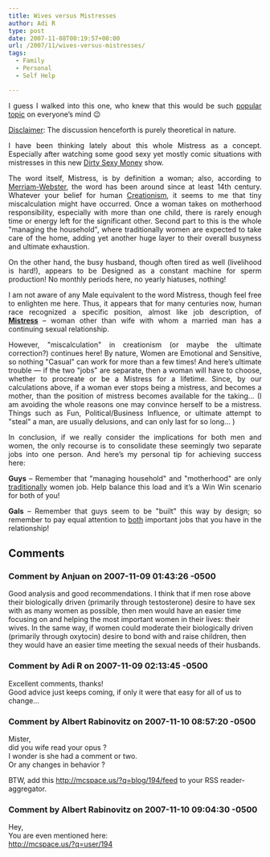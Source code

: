 ```yaml
---
title: Wives versus Mistresses
author: Adi R
type: post
date: 2007-11-08T00:19:57+00:00
url: /2007/11/wives-versus-mistresses/
tags:
  - Family
  - Personal
  - Self Help

---
```

<p align="justify">
  I guess I walked into this one, who knew that this would be such <a href="http://www.adir1.com/2007/11/a-very-important-post-about-nothing/" target="_blank">popular topic</a> on everyone&#8217;s mind 😉
</p>

<u>Disclaimer</u>: The discussion henceforth is purely theoretical in nature.

<p align="justify">
  I have been thinking lately about this whole Mistress as a concept. Especially after watching some good sexy yet mostly comic situations with mistresses in this new <a href="http://abc.go.com/primetime/dirtysexymoney/index" target="_blank">Dirty Sexy Money</a> show.
</p>

<p align="justify">
  The word itself, Mistress, is by definition a woman; also, according to <a href="http://www.m-w.com/dictionary/mistress" target="_blank">Merriam-Webster</a>, the word has been around since at least 14th century. Whatever your belief for human <a href="http://en.wikipedia.org/wiki/Creationism" target="_blank">Creationism</a>, it seems to me that tiny miscalculation might have occurred. Once a woman takes on motherhood responsibility, especially with more than one child, there is rarely enough time or energy left for the significant other. Second part to this is the whole "managing the household", where traditionally women are expected to take care of the home, adding yet another huge layer to their overall busyness and ultimate exhaustion.
</p>

<p align="justify">
  On the other hand, the busy husband, though often tired as well (livelihood is hard!), appears to be Designed as a constant machine for sperm production! No monthly periods here, no yearly hiatuses, nothing!
</p>

<p align="justify">
  I am not aware of any Male equivalent to the word Mistress, though feel free to enlighten me here. Thus, it appears that for many centuries now, human race recognized a specific position, almost like job description, of <a href="http://www.m-w.com/dictionary/mistress" target="_blank"><strong>Mistress</strong></a><strong>&#xA0;</strong>&#8211; woman other than wife with whom a married man has a continuing sexual relationship.
</p>

<p align="justify">
  However, "miscalculation" in creationism (or maybe the ultimate correction?) continues here! By nature, Women are Emotional and Sensitive, so nothing "Casual" can work for more than a few times! And here&#8217;s ultimate trouble &#8212; if the two "jobs" are separate, then a woman will have to choose, whether to procreate or be a Mistress for a lifetime. Since, by our calculations above, if a woman ever stops being a mistress, and becomes a mother, than the position of mistress becomes available for the taking&#8230; (I am avoiding the whole reasons one may convince herself to be a mistress. Things such as Fun, Political/Business Influence, or ultimate attempt to "steal" a man, are usually delusions, and can only last for so long&#8230; )
</p>

<p align="justify">
  In conclusion, if we really consider the implications for both men and women, the only recourse is to consolidate these seemingly two separate jobs into one person. And here&#8217;s my personal tip for achieving success here:
</p>

<p align="justify">
  <strong>Guys</strong> &#8211; Remember that "managing household" and "motherhood" are only <u>traditionally</u> women job. Help balance this load and it&#8217;s a Win Win scenario for both of you!
</p>

<p align="justify">
  <strong>Gals</strong> &#8211; Remember that guys seem to be "built" this way by design; so remember to pay equal attention to <u>both</u> important jobs that you have in the relationship!
</p></p>

## Comments

### Comment by Anjuan on 2007-11-09 01:43:26 -0500
Good analysis and good recommendations. I think that if men rose above their biologically driven (primarily through testosterone) desire to have sex with as many women as possible, then men would have an easier time focusing on and helping the most important women in their lives: their wives. In the same way, if women could moderate their biologically driven (primarily through oxytocin) desire to bond with and raise children, then they would have an easier time meeting the sexual needs of their husbands.

### Comment by Adi R on 2007-11-09 02:13:45 -0500
Excellent comments, thanks!  
Good advice just keeps coming, if only it were that easy for all of us to change&#8230;

### Comment by Albert Rabinovitz on 2007-11-10 08:57:20 -0500
Mister,  
did you wife read your opus ?  
I wonder is she had a comment or two.  
Or any changes in behavior ?

BTW, add this <a href="http://mcspace.us/?q=blog/194/feed" rel="nofollow ugc">http://mcspace.us/?q=blog/194/feed</a> to your RSS reader-aggregator.

### Comment by Albert Rabinovitz on 2007-11-10 09:04:30 -0500
Hey,  
You are even mentioned here:  
<a href="http://mcspace.us/?q=user/194" rel="nofollow ugc">http://mcspace.us/?q=user/194</a>